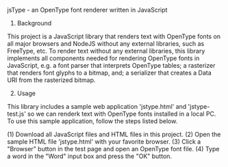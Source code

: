 jsType - an OpenType font renderer written in JavaScript

1. Background

This project is a JavaScript library that renders text with OpenType fonts on all major browsers and NodeJS without any external libraries, such as FreeType, etc. To render text without any external libraries, this library implements all components needed for rendering OpenType fonts in JavaScript, e.g. a font parser that interprets OpenType tables; a rasterizer that renders font glyphs to a bitmap, and; a serializer that creates a Data URI from the rasterized bitmap.

2. Usage

This library includes a sample web application 'jstype.html' and 'jstype-test.js' so we can renderk text with OpenType fonts installed in a local PC. To use this sample application, follow the steps listed below.

(1) Download all JavaScript files and HTML files in this project.
(2) Open the sample HTML file 'jstype.html' with your favorite browser.
(3) Click a "Browser" button in the test page and open an OpenType font file.
(4) Type a word in the "Word" input box and press the "OK" button.
